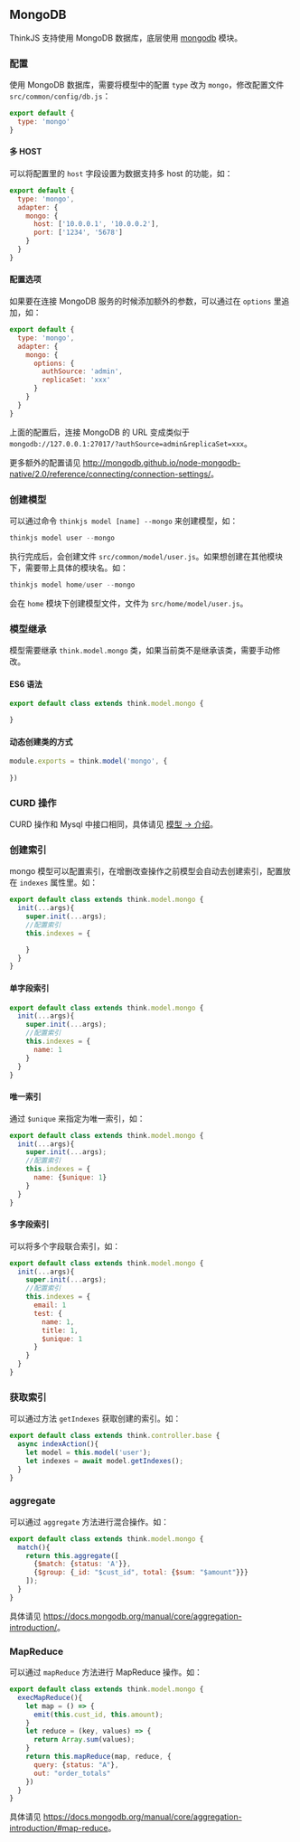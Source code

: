 ## MongoDB

ThinkJS 支持使用 MongoDB 数据库，底层使用 [mongodb](https://www.npmjs.com/package/mongodb) 模块。

### 配置

使用 MongoDB 数据库，需要将模型中的配置 `type` 改为 `mongo`，修改配置文件 `src/common/config/db.js`：

```js
export default {
  type: 'mongo'
}
```

#### 多 HOST

可以将配置里的 `host` 字段设置为数据支持多 host 的功能，如：

```js
export default {
  type: 'mongo',
  adapter: {
    mongo: {
      host: ['10.0.0.1', '10.0.0.2'],
      port: ['1234', '5678']
    }
  }
}
```

#### 配置选项

如果要在连接 MongoDB 服务的时候添加额外的参数，可以通过在 `options` 里追加，如：

```js
export default {
  type: 'mongo',
  adapter: {
    mongo: {
      options: {
        authSource: 'admin',
        replicaSet: 'xxx'
      }
    }
  }
}
```

上面的配置后，连接 MongoDB 的 URL 变成类似于 `mongodb://127.0.0.1:27017/?authSource=admin&replicaSet=xxx`。

更多额外的配置请见 <http://mongodb.github.io/node-mongodb-native/2.0/reference/connecting/connection-settings/>。

### 创建模型

可以通过命令 `thinkjs model [name] --mongo` 来创建模型，如：

```js
thinkjs model user --mongo
```

执行完成后，会创建文件 `src/common/model/user.js`。如果想创建在其他模块下，需要带上具体的模块名。如：

```js
thinkjs model home/user --mongo
```

会在 `home` 模块下创建模型文件，文件为 `src/home/model/user.js`。

### 模型继承

模型需要继承 `think.model.mongo` 类，如果当前类不是继承该类，需要手动修改。

#### ES6 语法

```js
export default class extends think.model.mongo {

}
```

#### 动态创建类的方式

```js
module.exports = think.model('mongo', {
  
})
```

### CURD 操作

CURD 操作和 Mysql 中接口相同，具体请见 [模型 -> 介绍](./model_intro.html#toc-d84)。

### 创建索引

mongo 模型可以配置索引，在增删改查操作之前模型会自动去创建索引，配置放在 `indexes` 属性里。如：

```js
export default class extends think.model.mongo {
  init(...args){
    super.init(...args);
    //配置索引
    this.indexes = { 

    }
  }
}
```

#### 单字段索引
```js
export default class extends think.model.mongo {
  init(...args){
    super.init(...args);
    //配置索引
    this.indexes = { 
      name: 1
    }
  }
}
```

#### 唯一索引

通过 `$unique` 来指定为唯一索引，如：

```js
export default class extends think.model.mongo {
  init(...args){
    super.init(...args);
    //配置索引
    this.indexes = { 
      name: {$unique: 1}
    }
  }
}
```

#### 多字段索引

可以将多个字段联合索引，如：

```js
export default class extends think.model.mongo {
  init(...args){
    super.init(...args);
    //配置索引
    this.indexes = { 
      email: 1
      test: {
        name: 1,
        title: 1,
        $unique: 1
      }
    }
  }
}
```

### 获取索引

可以通过方法 `getIndexes` 获取创建的索引。如：

```js
export default class extends think.controller.base {
  async indexAction(){
    let model = this.model('user');
    let indexes = await model.getIndexes();
  }
}
```

### aggregate

可以通过 `aggregate` 方法进行混合操作。如：

```js
export default class extends think.model.mongo {
  match(){
    return this.aggregate([
      {$match: {status: 'A'}},
      {$group: {_id: "$cust_id", total: {$sum: "$amount"}}}
    ]);
  }
}
```

具体请见 <https://docs.mongodb.org/manual/core/aggregation-introduction/>。

### MapReduce

可以通过 `mapReduce` 方法进行 MapReduce 操作。如：

```js
export default class extends think.model.mongo {
  execMapReduce(){
    let map = () => {
      emit(this.cust_id, this.amount);
    }
    let reduce = (key, values) => {
      return Array.sum(values);
    }
    return this.mapReduce(map, reduce, {
      query: {status: "A"},
      out: "order_totals"
    })
  }
}
```

具体请见 <https://docs.mongodb.org/manual/core/aggregation-introduction/#map-reduce>。